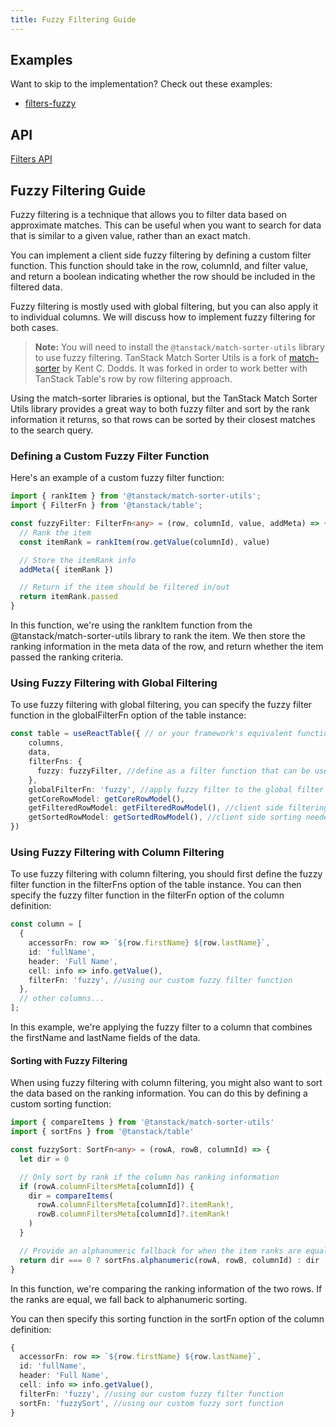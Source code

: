 ```yaml
---
title: Fuzzy Filtering Guide
---
```


## Examples

Want to skip to the implementation? Check out these examples:

- [filters-fuzzy](../../framework/react/examples/filters-fuzzy)

## API

[Filters API](../../api/features/filters)

## Fuzzy Filtering Guide

Fuzzy filtering is a technique that allows you to filter data based on approximate matches. This can be useful when you want to search for data that is similar to a given value, rather than an exact match.

You can implement a client side fuzzy filtering by defining a custom filter function. This function should take in the row, columnId, and filter value, and return a boolean indicating whether the row should be included in the filtered data.

Fuzzy filtering is mostly used with global filtering, but you can also apply it to individual columns. We will discuss how to implement fuzzy filtering for both cases.

> **Note:** You will need to install the `@tanstack/match-sorter-utils` library to use fuzzy filtering.
> TanStack Match Sorter Utils is a fork of [match-sorter](https://github.com/kentcdodds/match-sorter) by Kent C. Dodds. It was forked in order to work better with TanStack Table's row by row filtering approach.

Using the match-sorter libraries is optional, but the TanStack Match Sorter Utils library provides a great way to both fuzzy filter and sort by the rank information it returns, so that rows can be sorted by their closest matches to the search query.

### Defining a Custom Fuzzy Filter Function

Here's an example of a custom fuzzy filter function:

```typescript
import { rankItem } from '@tanstack/match-sorter-utils';
import { FilterFn } from '@tanstack/table';

const fuzzyFilter: FilterFn<any> = (row, columnId, value, addMeta) => {
  // Rank the item
  const itemRank = rankItem(row.getValue(columnId), value)

  // Store the itemRank info
  addMeta({ itemRank })

  // Return if the item should be filtered in/out
  return itemRank.passed
}
```

In this function, we're using the rankItem function from the @tanstack/match-sorter-utils library to rank the item. We then store the ranking information in the meta data of the row, and return whether the item passed the ranking criteria.

### Using Fuzzy Filtering with Global Filtering

To use fuzzy filtering with global filtering, you can specify the fuzzy filter function in the globalFilterFn option of the table instance:

```typescript
const table = useReactTable({ // or your framework's equivalent function
    columns,
    data,
    filterFns: {
      fuzzy: fuzzyFilter, //define as a filter function that can be used in column definitions
    },
    globalFilterFn: 'fuzzy', //apply fuzzy filter to the global filter (most common use case for fuzzy filter)
    getCoreRowModel: getCoreRowModel(),
    getFilteredRowModel: getFilteredRowModel(), //client side filtering
    getSortedRowModel: getSortedRowModel(), //client side sorting needed if you want to use sorting too.
})
```

### Using Fuzzy Filtering with Column Filtering

To use fuzzy filtering with column filtering, you should first define the fuzzy filter function in the filterFns option of the table instance. You can then specify the fuzzy filter function in the filterFn option of the column definition:

```typescript
const column = [
  {
    accessorFn: row => `${row.firstName} ${row.lastName}`,
    id: 'fullName',
    header: 'Full Name',
    cell: info => info.getValue(),
    filterFn: 'fuzzy', //using our custom fuzzy filter function
  },
  // other columns...
];
```

In this example, we're applying the fuzzy filter to a column that combines the firstName and lastName fields of the data.

#### Sorting with Fuzzy Filtering

When using fuzzy filtering with column filtering, you might also want to sort the data based on the ranking information. You can do this by defining a custom sorting function:

```typescript
import { compareItems } from '@tanstack/match-sorter-utils'
import { sortFns } from '@tanstack/table'

const fuzzySort: SortFn<any> = (rowA, rowB, columnId) => {
  let dir = 0

  // Only sort by rank if the column has ranking information
  if (rowA.columnFiltersMeta[columnId]) {
    dir = compareItems(
      rowA.columnFiltersMeta[columnId]?.itemRank!,
      rowB.columnFiltersMeta[columnId]?.itemRank!
    )
  }

  // Provide an alphanumeric fallback for when the item ranks are equal
  return dir === 0 ? sortFns.alphanumeric(rowA, rowB, columnId) : dir
}
```

In this function, we're comparing the ranking information of the two rows. If the ranks are equal, we fall back to alphanumeric sorting.

You can then specify this sorting function in the sortFn option of the column definition:

```typescript
{
  accessorFn: row => `${row.firstName} ${row.lastName}`,
  id: 'fullName',
  header: 'Full Name',
  cell: info => info.getValue(),
  filterFn: 'fuzzy', //using our custom fuzzy filter function
  sortFn: 'fuzzySort', //using our custom fuzzy sort function
}
```
